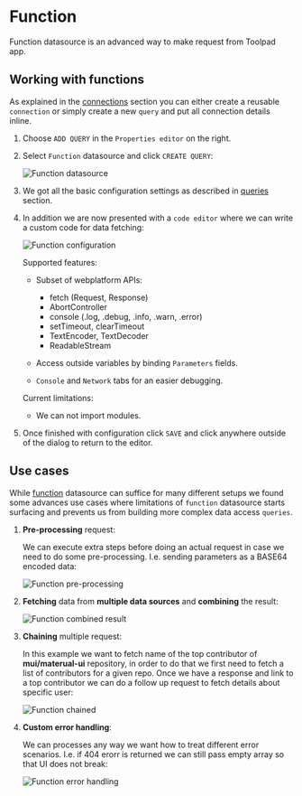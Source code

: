 # Function

<p class="description">
    Function datasource is an advanced way to make request from Toolpad app.
</p>

## Working with functions

As explained in the [connections](/toolpad/connecting-to-datasources/connections/) section you can either create a reusable `connection` or simply create a new `query` and put all connection details inline.

1. Choose `ADD QUERY` in the `Properties editor` on the right.

1. Select `Function` datasource and click `CREATE QUERY`:

   ![Function datasource](/static/toolpad/function-query-1.png)

1. We got all the basic configuration settings as described in [queries](/toolpad/connecting-to-datasources/queries/) section.

1. In addition we are now presented with a `code editor` where we can write a custom code for data fetching:

   ![Function configuration](/static/toolpad/function-query-2.png)

   Supported features:

   - Subset of webplatform APIs:

     - fetch (Request, Response)
     - AbortController
     - console (.log, .debug, .info, .warn, .error)
     - setTimeout, clearTimeout
     - TextEncoder, TextDecoder
     - ReadableStream

   - Access outside variables by binding `Parameters` fields.
   - `Console` and `Network` tabs for an easier debugging.

   Current limitations:

   - We can not import modules.

1. Once finished with configuration click `SAVE` and click anywhere outside of the dialog to return to the editor.

## Use cases

While [function](/toolpad/connecting-to-datasources/function/) datasource can suffice for many different setups we found some advances use cases where limitations of `function` datasource starts surfacing and prevents us from building more complex data access `queries`.

1. **Pre-processing** request:

   We can execute extra steps before doing an actual request in case we need to do some pre-processing. I.e. sending parameters as a BASE64 encoded data:

   ![Function pre-processing](/static/toolpad/function-query-6.png)

1. **Fetching** data from **multiple data sources** and **combining** the result:

   ![Function combined result](/static/toolpad/function-query-3.png)

1. **Chaining** multiple request:

   In this example we want to fetch name of the top contributor of **mui/materual-ui** repository, in order to do that we first need to fetch a list of contributors for a given repo. Once we have a response and link to a top contributor we can do a follow up request to fetch details about specific user:

   ![Function chained](/static/toolpad/function-query-4.png)

1. **Custom error handling**:

   We can processes any way we want how to treat different error scenarios. I.e. if 404 erorr is returned we can still pass empty array so that UI does not break:

   ![Function error handling](/static/toolpad/function-query-5.png)
